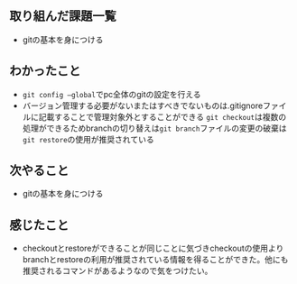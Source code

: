 ## 取り組んだ課題一覧  
- gitの基本を身につける
## わかったこと
- `git config —global`でpc全体のgitの設定を行える
- バージョン管理する必要がないまたはすべきでないものは.gitignoreファイルに記載することで管理対象外とすることができる
`git checkout`は複数の処理ができるためbranchの切り替えは`git branch`ファイルの変更の破棄は`git restore`の使用が推奨されている
## 次やること  
- gitの基本を身につける
## 感じたこと 
- checkoutとrestoreができることが同じことに気づきcheckoutの使用よりbranchとrestoreの利用が推奨されている情報を得ることができた。他にも推奨されるコマンドがあるようなので気をつけたい。